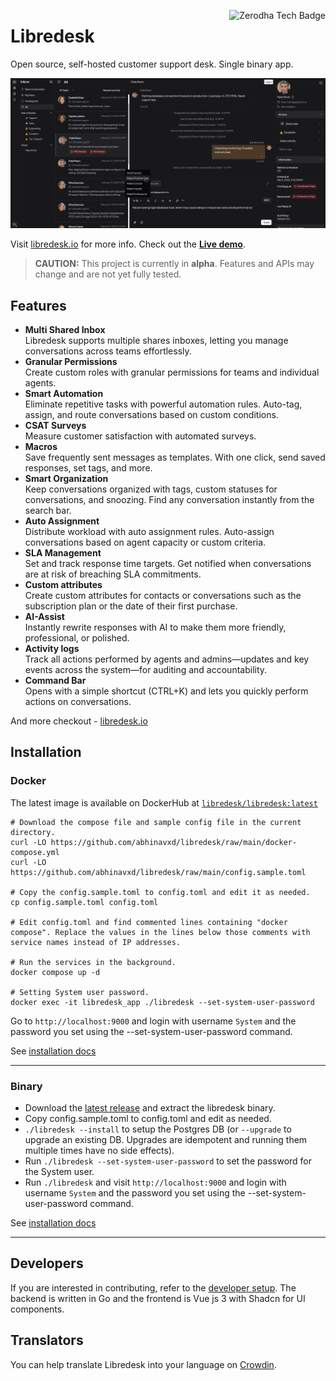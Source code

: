 <a href="https://zerodha.tech"><img src="https://zerodha.tech/static/images/github-badge.svg" align="right" alt="Zerodha Tech Badge" /></a>


# Libredesk

Open source, self-hosted customer support desk. Single binary app.

![image](docs/docs/images/hero.png)


Visit [libredesk.io](https://libredesk.io) for more info. Check out the [**Live demo**](https://demo.libredesk.io/).

> **CAUTION:** This project is currently in **alpha**. Features and APIs may change and are not yet fully tested.

## Features

- **Multi Shared Inbox**  
  Libredesk supports multiple shares inboxes, letting you manage conversations across teams effortlessly.
- **Granular Permissions**  
  Create custom roles with granular permissions for teams and individual agents.
- **Smart Automation**  
  Eliminate repetitive tasks with powerful automation rules. Auto-tag, assign, and route conversations based on custom conditions.
- **CSAT Surveys**  
  Measure customer satisfaction with automated surveys.
- **Macros**  
  Save frequently sent messages as templates. With one click, send saved responses, set tags, and more.
- **Smart Organization**  
  Keep conversations organized with tags, custom statuses for conversations, and snoozing. Find any conversation instantly from the search bar.
- **Auto Assignment**  
  Distribute workload with auto assignment rules. Auto-assign conversations based on agent capacity or custom criteria.
- **SLA Management**  
  Set and track response time targets. Get notified when conversations are at risk of breaching SLA commitments.
- **Custom attributes**  
  Create custom attributes for contacts or conversations such as the subscription plan or the date of their first purchase. 
- **AI-Assist**  
  Instantly rewrite responses with AI to make them more friendly, professional, or polished.
- **Activity logs**  
  Track all actions performed by agents and admins—updates and key events across the system—for auditing and accountability.
- **Command Bar**  
  Opens with a simple shortcut (CTRL+K) and lets you quickly perform actions on conversations.

And more checkout - [libredesk.io](https://libredesk.io)


## Installation

### Docker

The latest image is available on DockerHub at [`libredesk/libredesk:latest`](https://hub.docker.com/r/libredesk/libredesk/tags?page=1&ordering=last_updated&name=latest)

```shell
# Download the compose file and sample config file in the current directory.
curl -LO https://github.com/abhinavxd/libredesk/raw/main/docker-compose.yml
curl -LO https://github.com/abhinavxd/libredesk/raw/main/config.sample.toml

# Copy the config.sample.toml to config.toml and edit it as needed.
cp config.sample.toml config.toml

# Edit config.toml and find commented lines containing "docker compose". Replace the values in the lines below those comments with service names instead of IP addresses.

# Run the services in the background.
docker compose up -d

# Setting System user password.
docker exec -it libredesk_app ./libredesk --set-system-user-password
```

Go to `http://localhost:9000` and login with username `System` and the password you set using the --set-system-user-password command.

See [installation docs](https://libredesk.io/docs/installation/)

__________________

### Binary
- Download the [latest release](https://github.com/abhinavxd/libredesk/releases) and extract the libredesk binary.
- Copy config.sample.toml to config.toml and edit as needed.
- `./libredesk --install` to setup the Postgres DB (or `--upgrade` to upgrade an existing DB. Upgrades are idempotent and running them multiple times have no side effects).
- Run `./libredesk --set-system-user-password` to set the password for the System user.
- Run `./libredesk` and visit `http://localhost:9000` and login with username `System` and the password you set using the --set-system-user-password command.

See [installation docs](https://libredesk.io/docs/installation)
__________________


## Developers
If you are interested in contributing, refer to the [developer setup](https://libredesk.io/docs/developer-setup/). The backend is written in Go and the frontend is Vue js 3 with Shadcn for UI components.


## Translators
You can help translate Libredesk into your language on [Crowdin](https://crowdin.com/project/libredesk).  
